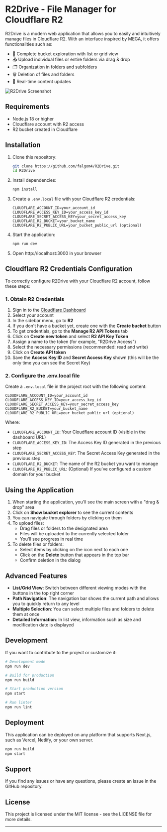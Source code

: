 # R2Drive - File Manager for Cloudflare R2

R2Drive is a modern web application that allows you to easily and intuitively manage files in Cloudflare R2. With an interface inspired by MEGA, it offers functionalities such as:

- 📂 Complete bucket exploration with list or grid view
- 📤 Upload individual files or entire folders via drag & drop
- 🗂️ Organization in folders and subfolders
- 🗑️ Deletion of files and folders
- 🔄 Real-time content updates

![R2Drive Screenshot](https://ejemplo.com/screenshot.png)

## Requirements

- Node.js 18 or higher
- Cloudflare account with R2 access
- R2 bucket created in Cloudflare

## Installation

1. Clone this repository:
   ```bash
   git clone https://github.com/falgom4/R2Drive.git
   cd R2Drive
   ```

2. Install dependencies:
   ```bash
   npm install
   ```

3. Create a `.env.local` file with your Cloudflare R2 credentials:
   ```
   CLOUDFLARE_ACCOUNT_ID=your_account_id
   CLOUDFLARE_ACCESS_KEY_ID=your_access_key_id
   CLOUDFLARE_SECRET_ACCESS_KEY=your_secret_access_key
   CLOUDFLARE_R2_BUCKET=your_bucket_name
   CLOUDFLARE_R2_PUBLIC_URL=your_bucket_public_url (optional)
   ```

4. Start the application:
   ```bash
   npm run dev
   ```

5. Open http://localhost:3000 in your browser

## Cloudflare R2 Credentials Configuration

To correctly configure R2Drive with your Cloudflare R2 account, follow these steps:

### 1. Obtain R2 Credentials

1. Sign in to the [Cloudflare Dashboard](https://dash.cloudflare.com)
2. Select your account
3. In the sidebar menu, go to **R2**
4. If you don't have a bucket yet, create one with the **Create bucket** button
5. To get credentials, go to the **Manage R2 API Tokens** tab
6. Click on **Create new token** and select **R2 API Key Token**
7. Assign a name to the token (for example, "R2Drive Access")
8. Select the necessary permissions (recommended: read and write)
9. Click on **Create API token**
10. Save the **Access Key ID** and **Secret Access Key** shown (this will be the only time you can see the Secret Key)

### 2. Configure the .env.local file

Create a `.env.local` file in the project root with the following content:

```
CLOUDFLARE_ACCOUNT_ID=your_account_id
CLOUDFLARE_ACCESS_KEY_ID=your_access_key_id
CLOUDFLARE_SECRET_ACCESS_KEY=your_secret_access_key
CLOUDFLARE_R2_BUCKET=your_bucket_name
CLOUDFLARE_R2_PUBLIC_URL=your_bucket_public_url (optional)
```

Where:
- `CLOUDFLARE_ACCOUNT_ID`: Your Cloudflare account ID (visible in the dashboard URL)
- `CLOUDFLARE_ACCESS_KEY_ID`: The Access Key ID generated in the previous step
- `CLOUDFLARE_SECRET_ACCESS_KEY`: The Secret Access Key generated in the previous step
- `CLOUDFLARE_R2_BUCKET`: The name of the R2 bucket you want to manage
- `CLOUDFLARE_R2_PUBLIC_URL`: (Optional) If you've configured a custom domain for your bucket

## Using the Application

1. When starting the application, you'll see the main screen with a "drag & drop" area
2. Click on **Show bucket explorer** to see the current contents
3. You can navigate through folders by clicking on them
4. To upload files:
   - Drag files or folders to the designated area
   - Files will be uploaded to the currently selected folder
   - You'll see progress in real time
5. To delete files or folders:
   - Select items by clicking on the icon next to each one
   - Click on the **Delete** button that appears in the top bar
   - Confirm deletion in the dialog

## Advanced Features

- **List/Grid View**: Switch between different viewing modes with the buttons in the top right corner
- **Path Navigation**: The navigation bar shows the current path and allows you to quickly return to any level
- **Multiple Selection**: You can select multiple files and folders to delete them at once
- **Detailed Information**: In list view, information such as size and modification date is displayed

## Development

If you want to contribute to the project or customize it:

```bash
# Development mode
npm run dev

# Build for production
npm run build

# Start production version
npm start

# Run linter
npm run lint
```

## Deployment

This application can be deployed on any platform that supports Next.js, such as Vercel, Netlify, or your own server.

```bash
npm run build
npm start
```

## Support

If you find any issues or have any questions, please create an issue in the GitHub repository.

## License

This project is licensed under the MIT license - see the LICENSE file for more details.

---

